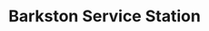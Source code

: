 ---
title: "Barkston Service Station"
url: /grantham/barkston-service-station/
shop: convenience
---